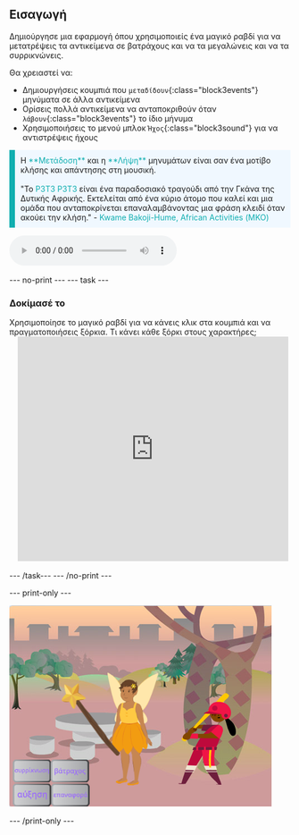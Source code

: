## Εισαγωγή

Δημιούργησε μια εφαρμογή όπου χρησιμοποιείς ένα μαγικό ραβδί για να μετατρέψεις τα αντικείμενα σε βατράχους και να τα μεγαλώνεις και να τα συρρικνώνεις.

Θα χρειαστεί να:
+ Δημιουργήσεις κουμπιά που `μεταδίδουν`{:class="block3events"} μηνύματα σε άλλα αντικείμενα
+ Ορίσεις πολλά αντικείμενα να ανταποκριθούν όταν `λάβουν`{:class="block3events"} το ίδιο μήνυμα
+ Χρησιμοποιήσεις το μενού μπλοκ `Ήχος`{:class="block3sound"} για να αντιστρέψεις ήχους

<p style="border-left: solid; border-width:10px; border-color: #0faeb0; background-color: aliceblue; padding: 10px;">
Η <span style="color: #0faeb0">**Μετάδοση**</span> και η <span style="color: #0faeb0">**Λήψη**</span> μηνυμάτων είναι σαν ένα μοτίβο κλήσης και απάντησης στη μουσική.
<br>
<br>
  "Το <span style="color: #0faeb0">P3T3 P3T3</span> είναι ένα παραδοσιακό τραγούδι από την Γκάνα της Δυτικής Αφρικής. Εκτελείται από ένα κύριο άτομο που καλεί και μια ομάδα που ανταποκρίνεται επαναλαμβάνοντας μια φράση κλειδί όταν ακούει την κλήση." - <span style="color: #0faeb0">Kwame Bakoji-Hume, African Activities (ΜΚΟ)</span>

<audio controls><source src="images/Pete-Pete.mp3" type="audio/wav"></audio>  
</p>

--- no-print --- --- task ---

### Δοκίμασέ το
<div style="display: flex; flex-wrap: wrap">
<div style="flex-basis: 175px; flex-grow: 1">  
Χρησιμοποίησε το μαγικό ραβδί για να κάνεις κλικ στα κουμπιά και να πραγματοποιήσεις ξόρκια. Τι κάνει κάθε ξόρκι στους χαρακτήρες;
</div>
<div class="scratch-preview" style="margin-left: 15px;">
  <iframe allowtransparency="true" width="485" height="402" src="https://scratch.mit.edu/projects/embed/518413238/?autostart=false" frameborder="0"></iframe>
</div>
</div>

--- /task--- --- /no-print ---

--- print-only ---

![Ολοκληρωμένο έργο](images/showcase_static.png)

--- /print-only ---
